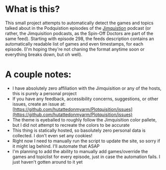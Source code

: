 # What is this?

This small project attempts to automatically detect the games and topics talked about in the Podquistion episodes of the [Jimquistion](https://soundcloud.com/jimquisition) podcast (or rather, the Jimquisition podcasts, as the Spin-Off Doctors are part of the same feed). Starting with episode 298, the feeds description contains an automatically readable list of games and even timestamps, for each episode. (I'm hoping they're not chaning the format anytime soon or everything breaks down, but oh well).

# A couple notes:

- I have absolutely zero affiliation with the Jimquisition or any of the hosts, this is purely a personal project
- If you have any feedback, accessibility concerns, suggestions, or other issues, create an issue at: [https://github.com/hutattedonmyarm/Plotquisition/issues](https://github.com/hutattedonmyarm/Plotquisition/issues)
- The theme is eyeballed to roughly follow the Jimquisition color pallete, but I did not attempt to recreate the colors to be accurate
- This thing is statically hosted, so basolutely zero personal data is collected. I don't even set any cookies!
- Right now I need to manually run the script to update the site, so sorry if it might lag behind. I'll automate that ASAP
- I'm planning to add the ability to manually add games/override the games and topiclist for every episode, just in case the automation fails. I just haven't gotten around to it yet